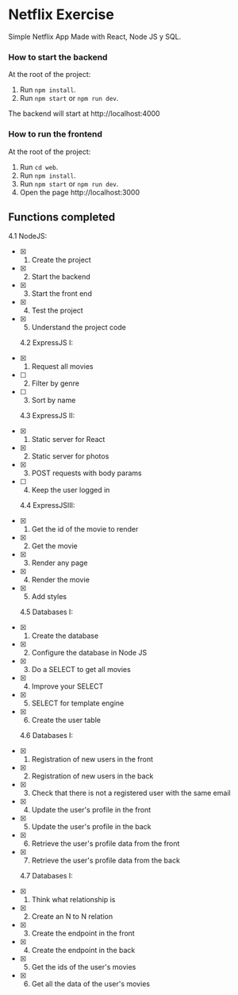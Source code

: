 # Netflix Exercise

Simple Netflix App Made with React, Node JS y SQL.

### How to start the backend

At the root of the project:

1. Run `npm install`.
1. Run `npm start` or `npm run dev`.

The backend will start at http://localhost:4000

### How to run the frontend

At the root of the project:

1. Run `cd web`.
1. Run `npm install`.
1. Run `npm start` or `npm run dev`.
1. Open the page http://localhost:3000

## Functions completed

4.1 NodeJS:

- [x] 1. Create the project
- [x] 2. Start the backend
- [x] 3. Start the front end
- [x] 4. Test the project
- [x] 5. Understand the project code

  4.2 ExpressJS I:

- [x] 1. Request all movies
- [ ] 2. Filter by genre
- [ ] 3. Sort by name

  4.3 ExpressJS II:

- [x] 1. Static server for React
- [x] 2. Static server for photos
- [x] 3. POST requests with body params
- [ ] 4. Keep the user logged in

  4.4 ExpressJSIII:

- [x] 1. Get the id of the movie to render
- [x] 2. Get the movie
- [x] 3. Render any page
- [x] 4. Render the movie
- [x] 5. Add styles

  4.5 Databases I:

- [x] 1. Create the database
- [x] 2. Configure the database in Node JS
- [x] 3. Do a SELECT to get all movies
- [x] 4. Improve your SELECT
- [x] 5. SELECT for template engine
- [x] 6. Create the user table

  4.6 Databases I:

- [x] 1. Registration of new users in the front
- [x] 2. Registration of new users in the back
- [x] 3. Check that there is not a registered user with the same email
- [x] 4. Update the user's profile in the front
- [x] 5. Update the user's profile in the back
- [x] 6. Retrieve the user's profile data from the front
- [x] 7. Retrieve the user's profile data from the back

  4.7 Databases I:

- [x] 1. Think what relationship is
- [x] 2. Create an N to N relation
- [x] 3. Create the endpoint in the front
- [x] 4. Create the endpoint in the back
- [x] 5. Get the ids of the user's movies
- [x] 6. Get all the data of the user's movies
